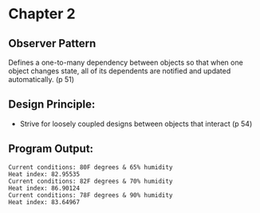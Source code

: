 # Chapter 2

## Observer Pattern
Defines a one-to-many dependency between objects so that when one object changes 
state, all of its dependents are notified and updated automatically. (p 51)

## Design Principle:
* Strive for loosely coupled designs between objects that interact (p 54)

## Program Output:
```
Current conditions: 80F degrees & 65% humidity
Heat index: 82.95535
Current conditions: 82F degrees & 70% humidity
Heat index: 86.90124
Current conditions: 78F degrees & 90% humidity
Heat index: 83.64967
```